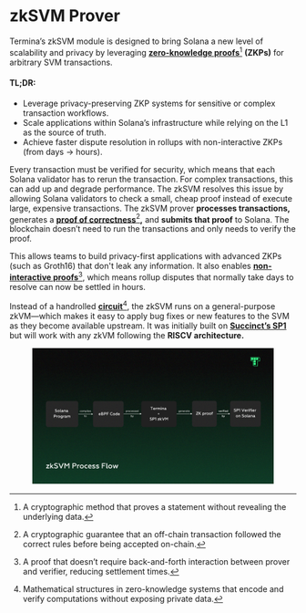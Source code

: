 # zkSVM Prover

Termina’s zkSVM module is designed to bring Solana a new level of scalability and privacy by leveraging [**zero-knowledge proofs**](#user-content-fn-1)[^1] **(ZKPs)** for arbitrary SVM transactions.

#### **TL;DR:**

* Leverage privacy-preserving ZKP systems for sensitive or complex transaction workflows.
* Scale applications within Solana’s infrastructure while relying on the L1 as the source of truth.
* Achieve faster dispute resolution in rollups with non-interactive ZKPs (from days → hours).

Every transaction must be verified for security, which means that each Solana validator has to rerun the transaction. For complex transactions, this can add up and degrade performance. The zkSVM resolves this issue by allowing Solana validators to check a small, cheap proof instead of execute large, expensive transactions. The zkSVM prover **processes transactions,** generates a [**proof of correctness**](#user-content-fn-2)[^2]**,** and **submits that proof** to Solana. The blockchain doesn’t need to run the transactions and only needs to verify the proof.

This allows teams to build privacy-first applications with advanced ZKPs (such as Groth16) that don't leak any information. It also enables [**non-interactive proofs**](#user-content-fn-3)[^3], which means rollup disputes that normally take days to resolve can now be settled in hours.

Instead of a handrolled [**circuit**](#user-content-fn-4)[^4], the zkSVM runs on a general-purpose zkVM—which makes it easy to apply bug fixes or new features to the SVM as they become available upstream. It was initially built on [**Succinct’s SP1**](https://docs.succinct.xyz/docs/sp1/introduction) but will work with any zkVM following the **RISCV architecture.**

<figure><img src="../../../.gitbook/assets/5 (1) (1).png" alt=""><figcaption></figcaption></figure>

[^1]: A cryptographic method that proves a statement without revealing the underlying data.

[^2]: A cryptographic guarantee that an off-chain transaction followed the correct rules before being accepted on-chain.

[^3]: A proof that doesn’t require back-and-forth interaction between prover and verifier, reducing settlement times.

[^4]: Mathematical structures in zero-knowledge systems that encode and verify computations without exposing private data.
